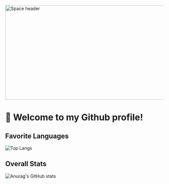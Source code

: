 <img src="https://images.unsplash.com/photo-1451187580459-43490279c0fa?ixid=MnwxMjA3fDB8MHxwaG90by1wYWdlfHx8fGVufDB8fHx8&ixlib=rb-1.2.1&auto=format&fit=crop&w=2072&q=80" alt="Space header" width="1000" height="300">

# 👋 Welcome to my Github profile!

## Favorite Languages
![Top Langs](https://github-readme-stats.vercel.app/api/top-langs/?username=Jordancautious&theme=gotham)

## Overall Stats
![Anurag's GitHub stats](https://github-readme-stats.vercel.app/api?username=JordanCautious&layout=compact&show_icons=true&theme=gotham)
